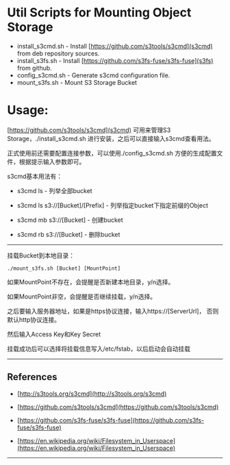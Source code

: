 Util Scripts for Mounting Object Storage
===================

* install_s3cmd.sh 		-	Install [https://github.com/s3tools/s3cmd](s3cmd) from deb repository sources.
* install_s3fs.sh 		- 	Install [https://github.com/s3fs-fuse/s3fs-fuse](s3fs) from github.
* config_s3cmd.sh 		-	Generate s3cmd configuration file.
* mount_s3fs.sh 		-	Mount S3 Storage Bucket


# Usage:


[https://github.com/s3tools/s3cmd](s3cmd) 可用来管理S3 Storage，./install_s3cmd.sh 进行安装，之后可以直接输入s3cmd查看用法。

正式使用前还需要配置连接参数，可以使用./config_s3cmd.sh 方便的生成配置文件，根据提示输入参数即可。

s3cmd基本用法有：
	
*	s3cmd ls 						-	列举全部bucket

*	s3cmd ls s3://[Bucket]/[Prefix]	-	列举指定bucket下指定前缀的Object

*	s3cmd mb s3://[Bucket]			-	创建bucket

*	s3cmd rb s3://[Bucket]			-	删除bucket


--------------------------------------------------------------------------------------------------------------

挂载Bucket到本地目录：

	./mount_s3fs.sh [Bucket] [MountPoint]	

如果MountPoint不存在，会提醒是否新建本地目录，y/n选择。

如果MountPoint非空，会提醒是否继续挂载，y/n选择。

之后要输入服务器地址，如果是https协议连接，输入https://[ServerUrl]，
否则默认http协议连接。

然后输入Access Key和Key Secret

挂载成功后可以选择将挂载信息写入/etc/fstab，以后启动会自动挂载

--------------------------------------------------------------------------------------------------------------


## References

* [http://s3tools.org/s3cmd](http://s3tools.org/s3cmd)

* [https://github.com/s3tools/s3cmd](https://github.com/s3tools/s3cmd)

* [https://github.com/s3fs-fuse/s3fs-fuse](https://github.com/s3fs-fuse/s3fs-fuse)

* [https://en.wikipedia.org/wiki/Filesystem_in_Userspace](https://en.wikipedia.org/wiki/Filesystem_in_Userspace)


--------------------------------------------------------------------------------------------------------------------------------------